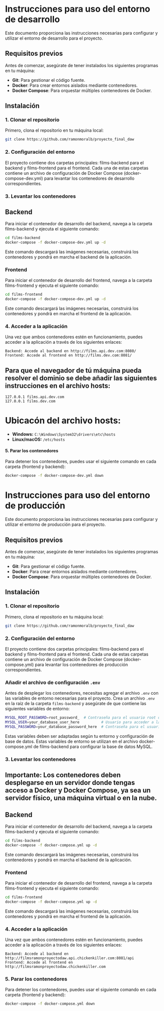 # Instrucciones para uso del entorno de desarrollo

Este documento proporciona las instrucciones necesarias para configurar y utilizar el entorno de desarrollo para el proyecto.

## Requisitos previos

Antes de comenzar, asegúrate de tener instalados los siguientes programas en tu máquina:

- **Git**: Para gestionar el código fuente.
- **Docker**: Para crear entornos aislados mediante contenedores.
- **Docker Compose**: Para orquestar múltiples contenedores de Docker.

## Instalación

### 1. Clonar el repositorio

Primero, clona el repositorio en tu máquina local:

```bash
git clone https://github.com/ramonmoralb/proyecto_final_daw
```
### 2. Configuración del entorno

El proyecto contiene dos carpetas principales: films-backend para el backend y films-frontend para el frontend. Cada una de estas carpetas contiene un archivo de configuración de Docker Compose (docker-compose-dev.yml) para levantar los contenedores de desarrollo correspondientes.
### 3. Levantar los contenedores
## Backend

Para iniciar el contenedor de desarrollo del backend, navega a la carpeta films-backend y ejecuta el siguiente comando:

```bash
cd films-backend
docker-compose -f docker-compose-dev.yml up -d
```
Este comando descargará las imágenes necesarias, construirá los contenedores y pondrá en marcha el backend de la aplicación.


### Frontend

Para iniciar el contenedor de desarrollo del frontend, navega a la carpeta films-frontend y ejecuta el siguiente comando:

```bash
cd films-frontend
docker-compose -f docker-compose-dev.yml up -d
```

Este comando descargará las imágenes necesarias, construirá los contenedores y pondrá en marcha el frontend de la aplicación.
### 4. Acceder a la aplicación

Una vez que ambos contenedores estén en funcionamiento, puedes acceder a la aplicación a través de los siguientes enlaces:

    Backend: Accede al backend en http://films.api.dev.com:8080/  
    Frontend: Accede al frontend en http://films.dev.com:8081/ 

## Para que el navegador de tú máquina pueda resolver el dominio se debe añadir las siguientes instrucciones en el archivo hosts:

```plaintext
127.0.0.1 films.api.dev.com
127.0.0.1 films.dev.com
```
# Ubicacón del archivo hosts:

- **Windows:** `C:\Windows\System32\drivers\etc\hosts`
- **Linux/macOS:** `/etc/hosts`

#### 5. Parar los contenedores

Para detener los contenedores, puedes usar el siguiente comando en cada carpeta (frontend y backend):

```bash
docker-compose -f docker-compose-dev.yml down
```



# Instrucciones para uso del entorno de producción

Este documento proporciona las instrucciones necesarias para configurar y utilizar el entorno de producción para el proyecto.

## Requisitos previos

Antes de comenzar, asegúrate de tener instalados los siguientes programas en tu máquina:

- **Git**: Para gestionar el código fuente.
- **Docker**: Para crear entornos aislados mediante contenedores.
- **Docker Compose**: Para orquestar múltiples contenedores de Docker.

## Instalación

### 1. Clonar el repositorio

Primero, clona el repositorio en tu máquina local:

```bash
git clone https://github.com/ramonmoralb/proyecto_final_daw
```
### 2. Configuración del entorno

El proyecto contiene dos carpetas principales: films-backend para el backend y films-frontend para el frontend. Cada una de estas carpetas contiene un archivo de configuración de Docker Compose (docker-compose.yml) para levantar los contenedores de producción correspondientes.

### Añadir el archivo de configuración `.env`

Antes de desplegar los contenedores, necesitas agregar el archivo `.env` con las variables de entorno necesarias para el proyecto. Crea un archivo 
`.env` en la raíz de la carpeta `films-backend` y asegúrate de que contiene las siguientes variables de entorno:

```bash
MYSQL_ROOT_PASSWORD=root_password_  # Contraseña para el usuario root de MySQL
MYSQL_USER=your_database_user_here          # Usuario para acceder a la base de datos
MYSQL_PASSWORD=your_database_password_here  # Contraseña para el usuario de la base de datos
```
Estas variables deben ser adaptadas según tu entorno y configuración de base de datos. Estas variables de entorno se utilizan en el archivo docker-compose.yml de films-backend para configurar la base de datos MySQL.

### 3. Levantar los contenedores

## Importante: Los contenedores deben desplegarse en un servidor donde tengas acceso a Docker y Docker Compose, ya sea un servidor físico, una máquina virtual o en la nube.

## Backend

Para iniciar el contenedor de desarrollo del backend, navega a la carpeta films-backend y ejecuta el siguiente comando:

```bash
cd films-backend
docker-compose -f docker-compose.yml up -d
```
Este comando descargará las imágenes necesarias, construirá los contenedores y pondrá en marcha el backend de la aplicación.


### Frontend

Para iniciar el contenedor de desarrollo del frontend, navega a la carpeta films-frontend y ejecuta el siguiente comando:

```bash
cd films-frontend
docker-compose -f docker-compose.yml up -d
```

Este comando descargará las imágenes necesarias, construirá los contenedores y pondrá en marcha el frontend de la aplicación.
### 4. Acceder a la aplicación

Una vez que ambos contenedores estén en funcionamiento, puedes acceder a la aplicación a través de los siguientes enlaces:

    Backend: Accede al backend en http://filmsramonproyectodaw.api.chickenkiller.com:8081/api  
    Frontend: Accede al frontend en http://filmsramonproyectodaw.chickenkiller.com


### 5. Parar los contenedores

Para detener los contenedores, puedes usar el siguiente comando en cada carpeta (frontend y backend):
```bash
docker-compose -f docker-compose.yml down
```
